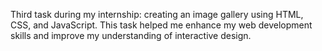 Third task during my internship: creating an image gallery using HTML, CSS, and JavaScript.
This task helped me enhance my web development skills and improve my understanding of interactive design.
